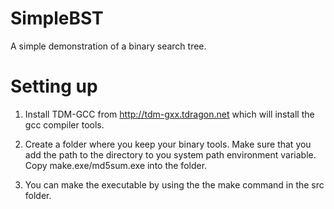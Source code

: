 # SimpleBST

A simple demonstration of a binary search tree.


# Setting up

1.  Install TDM-GCC from http://tdm-gxx.tdragon.net which will install
    the gcc compiler tools.

2.  Create a folder where you keep your binary tools.   Make sure that 
    you add the path to the directory to you system path environment
    variable.  Copy make.exe/md5sum.exe into the folder.

3.  You can make the executable by using the the make command in the
    src folder.




